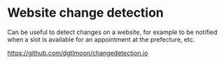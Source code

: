 # Website change detection

Can be useful to detect changes on a website, for example to be notified when a slot is available for an appointment at the prefecture, etc.

<https://github.com/dgtlmoon/changedetection.io>
